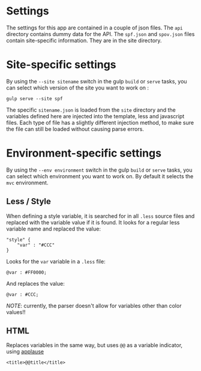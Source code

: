 # Settings
The settings for this app are contained in a couple of json files. The `api` directory contains dummy data for the
API. The `spf.json` and `spov.json` files contain site-specific information. They are in the site directory.

# Site-specific settings

By using the `--site sitename` switch in the gulp `build` or `serve` tasks, you can select which version of the site
you want to work on :

```
gulp serve --site spf
```

The specific `sitename.json` is loaded from the `site` directory and the variables defined here are injected into the
template, less and javascript files. Each type of file has a slightly different injection method, to make sure
the file can still be loaded without causing parse errors. 

# Environment-specific settings

By using the `--env environment` switch in the gulp `build` or `serve` tasks, you can select which environment you want 
to work on. By default it selects the `mvc` environment.

## Less / Style

When defining a style variable, it is searched for in all `.less` source files and replaced with the variable value if
it is found. It looks for a regular less variable name and replaced the value:

    "style" {
        "var" : "#CCC"
    }

Looks for the `var` variable in a `.less` file:

    @var : #FF0000;
    
And replaces the value:

    @var : #CCC;

*NOTE*: currently, the parser doesn't allow for variables other than color values!!

## HTML

Replaces variables in the same way, but uses `@@` as a variable indicator, using [applause](https://github.com/outaTiME/applause)

    <title>@@title</title>
